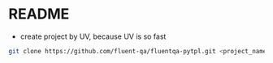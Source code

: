# README



- create project by UV, because UV is so fast

```sh
git clone https://github.com/fluent-qa/fluentqa-pytpl.git <project_name>
```
